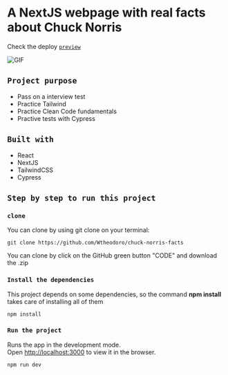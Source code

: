 # A NextJS webpage with real facts about Chuck Norris

Check the deploy [`preview`](https://chuck-norris-facts-lilac.vercel.app/)

![GIF](https://github.com/Wtheodoro/chuck-norris-facts/blob/main/public/gif/chuck-norris-webpage.gif)

## `Project purpose`
- Pass on a interview test
- Practice Tailwind
- Practice Clean Code fundamentals
- Practive tests with Cypress
## `Built with`
- React
- NextJS
- TailwindCSS
- Cypress

## `Step by step to run this project`

### `clone`
You can clone by using git clone on your terminal:

    git clone https://github.com/Wtheodoro/chuck-norris-facts

You can clone by click on the GitHub green button "CODE" and download the .zip

### `Install the dependencies`
This project depends on some dependencies, so the command **npm install** takes care of installing all of them

    npm install


### `Run the project`
Runs the app in the development mode.\
Open [http://localhost:3000](http://localhost:3000) to view it in the browser.

    npm run dev